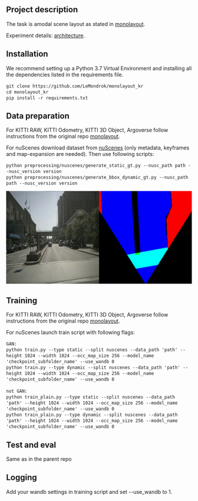 ## Project description
The task is amodal scene layout as stated in [monolayout](https://github.com/hbutsuak95/monolayout).

Experiment details: [architecture](current_project.md).

## Installation
We recommend setting up a Python 3.7 Virtual Environment and installing all the dependencies listed in the requirements file.

```
git clone https://github.com/LeMondrok/monolayout_kr
cd monolayout_kr
pip install -r requirements.txt
```
## Data preparation
For KITTI RAW, KITTI Odometry, KITTI 3D Object, Argoverse follow instructions from the original repo [monolayout](https://github.com/hbutsuak95/monolayout).

For nuScenes download dataset from [nuScenes](https://www.nuscenes.org/) (only metadata, keyframes and map-expansion are needed). Then use following scripts:
```
python preprocessing/nuscenes/generate_static_gt.py --nusc_path path --nusc_version version 
python preprocessing/nuscenes/generate_bbox_dynamic_gt.py --nusc_path path --nusc_version version
```
![nuScenes gt image](nuscenes_GT.png)


## Training
For KITTI RAW, KITTI Odometry, KITTI 3D Object, Argoverse follow instructions from the original repo [monolayout](https://github.com/hbutsuak95/monolayout).

For nuScenes launch train script with following flags:
```
GAN:
python train.py --type static --split nuscenes --data_path 'path' --height 1024 --width 1024 --occ_map_size 256 --model_name 'checkpoint_subfolder_name' --use_wandb 0
python train.py --type dynamic --split nuscenes --data_path 'path' --height 1024 --width 1024 --occ_map_size 256 --model_name 'checkpoint_subfolder_name' --use_wandb 0

not GAN:
python train_plain.py --type static --split nuscenes --data_path 'path' --height 1024 --width 1024 --occ_map_size 256 --model_name 'checkpoint_subfolder_name' --use_wandb 0
python train_plain.py --type dynamic --split nuscenes --data_path 'path' --height 1024 --width 1024 --occ_map_size 256 --model_name 'checkpoint_subfolder_name' --use_wandb 0
```
## Test and eval
Same as in the parent repo

## Logging
Add your wandb settings in training script and set --use_wandb to 1.